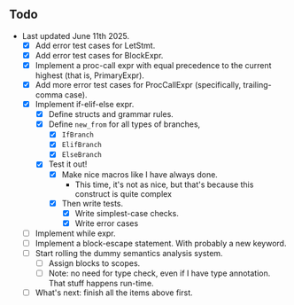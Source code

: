 ## Todo

- Last updated June 11th 2025.
  - [x] Add error test cases for LetStmt.
  - [x] Add error test cases for BlockExpr.
  - [x] Implement a proc-call expr with equal precedence to the current highest
    (that is, PrimaryExpr).
  - [x] Add more error test cases for ProcCallExpr (specifically, trailing-comma
    case).
  - [x] Implement if-elif-else expr.
    - [x] Define structs and grammar rules.
    - [x] Define `new_from` for all types of branches,
      - [x] `IfBranch`
      - [x] `ElifBranch`
      - [x] `ElseBranch`
    - [x] Test it out!
      - [x] Make nice macros like I have always done.
        - This time, it's not as nice, but that's because this construct is
          quite complex
      - [x] Then write tests.
        - [x] Write simplest-case checks.
        - [x] Write error cases
  - [ ] Implement while expr.
  - [ ] Implement a block-escape statement. With probably a new keyword.
  - [ ] Start rolling the dummy semantics analysis system.
    - [ ] Assign blocks to scopes.
    - [ ] Note: no need for type check, even if I have type annotation. That stuff
      happens run-time.
  - [ ] What's next: finish all the items above first.
